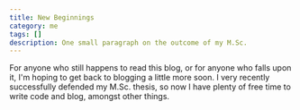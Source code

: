 ```yaml
---
title: New Beginnings
category: me
tags: []
description: One small paragraph on the outcome of my M.Sc.
---
```


For anyone who still happens to read this blog, or for anyone who falls upon it, I'm hoping to get
back to blogging a little more soon. I very recently successfully defended my M.Sc. thesis, so now I
have plenty of free time to write code and blog, amongst other things.

